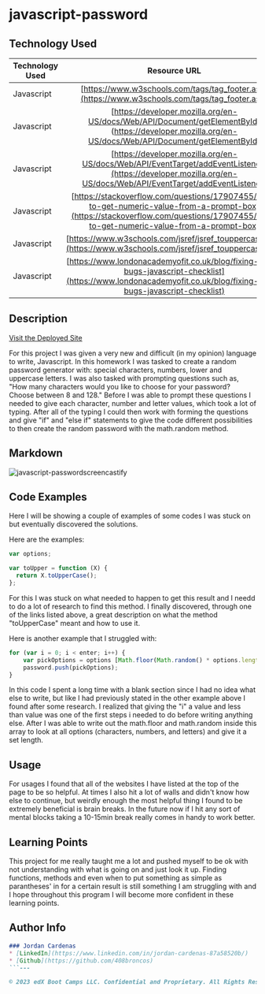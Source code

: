 # javascript-password

## Technology Used 

| Technology Used         | Resource URL           | 
| ------------- |:-------------:| 
| Javascript    | [https://www.w3schools.com/tags/tag_footer.asp](https://www.w3schools.com/tags/tag_footer.asp)  
| Javascript    | [https://developer.mozilla.org/en-US/docs/Web/API/Document/getElementById] (https://developer.mozilla.org/en-US/docs/Web/API/Document/getElementById) 
| Javascript    | [https://developer.mozilla.org/en-US/docs/Web/API/EventTarget/addEventListener](https://developer.mozilla.org/en-US/docs/Web/API/EventTarget/addEventListener) 
| Javascript    | [https://stackoverflow.com/questions/17907455/how-to-get-numeric-value-from-a-prompt-box](https://stackoverflow.com/questions/17907455/how-to-get-numeric-value-from-a-prompt-box) 
| Javascript    | [https://www.w3schools.com/jsref/jsref_touppercase.asp](https://www.w3schools.com/jsref/jsref_touppercase.asp) 
| Javascript    | [https://www.londonacademyofit.co.uk/blog/fixing-code-bugs-javascript-checklist](https://www.londonacademyofit.co.uk/blog/fixing-code-bugs-javascript-checklist) |


## Description 

[Visit the Deployed Site](https://408broncos.github.io/javascript-password/)

For this project I was given a very new and difficult (in my opinion) language to write, Javascript. In this homework I was tasked to create a random password generator with: special characters, numbers, lower and uppercase letters. I was also tasked with prompting questions such as, "How many characters would you like to choose for your password? Choose between 8 and 128." Before I was able to prompt these questions I needed to give each character, number and letter values, which took a lot of typing. After all of the typing I could then work with forming the questions and give "if" and "else if" statements to give the code different possibilities to then create the random password with the math.random method.

## Markdown

![javascript-passwordscreencastify](https://user-images.githubusercontent.com/126821868/228995866-67b25e43-1317-49a6-8b19-41e1ad269133.gif)


## Code Examples

Here I will be showing a couple of examples of some codes I was stuck on but eventually discovered the solutions.

Here are the examples:


```js
var options;

var toUpper = function (X) {
  return X.toUpperCase();
};
```

For this I was stuck on what needed to happen to get this result and I needd to do a lot of research to find this method. I finally discovered, through one of the links listed above, a great description on what the method "toUpperCase" meant and how to use it.

Here is another example that I struggled with:

```js
for (var i = 0; i < enter; i++) {
    var pickOptions = options [Math.floor(Math.random() * options.length)];
    password.push(pickOptions);
}

```
In this code I spent a long time with a blank section since I had no idea what else to write, but like I had previously stated in the other example above I found after some research. I realized that giving the "i" a value and less than value was one of the first steps i needed to do before writing anything else. After I was able to write out the math.floor and math.random inside this array to look at all options (characters, numbers, and letters) and give it a set length.

## Usage 

For usages I found that all of the websites I have listed at the top of the page to be so helpful. At times I also hit a lot of walls and didn't know how else to continue, but weirdly enough the most helpful thing I found to be extremely beneficial is brain breaks. In the future now if I hit any sort of mental blocks taking a 10-15min break really comes in handy to work better.


## Learning Points 


This project for me really taught me a lot and pushed myself to be ok with not understanding with what is going on and just look it up. Finding functions, methods and even when to put something as simple as parantheses' in for a certain result is still something I am struggling with and I hope throughout this program I will become more confident in these learning points.


## Author Info

```md
### Jordan Cardenas 
* [LinkedIn](https://www.linkedin.com/in/jordan-cardenas-87a58520b/)
* [Github](https://github.com/408broncos)
```---

© 2023 edX Boot Camps LLC. Confidential and Proprietary. All Rights Reserved.
